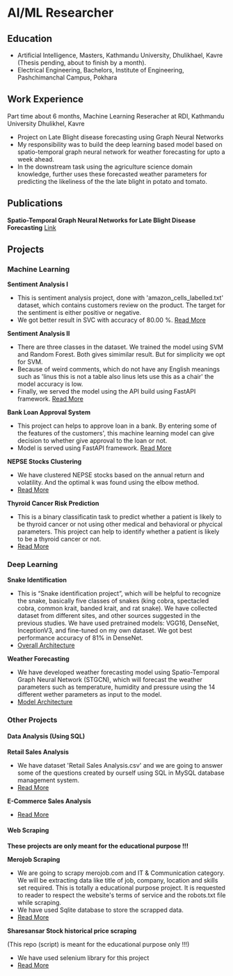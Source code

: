 # AI/ML Researcher

## Education
- Artificial Intelligence, Masters, Kathmandu University, Dhulikhael, Kavre (Thesis pending, about to finish by a month).
- Electrical Engineering, Bachelors, Institute of Engineering, Pashchimanchal Campus, Pokhara

## Work Experience
Part time about 6 months, Machine Learning Reseracher at RDI, Kathmandu University Dhulikhel, Kavre
- Project on Late Blight disease forecasting using Graph Neural Networks
- My responsibility was to build the deep learning based model based on spatio-temporal graph neural network for weather forecasting for upto a week ahead.
- In the downstream task using the agriculture science domain knowledge, further uses these forecasted weather parameters for predicting the likeliness of the the late blight in potato and tomato.

## Publications
**Spatio-Temporal Graph Neural Networks for Late Blight Disease Forecasting**
[Link](http://ijictdc.kasdc.or.kr/journal/article.php?code=92101&vol=9)

## Projects
### Machine Learning

**Sentiment Analysis I**
- This is sentiment analysis project, done with 'amazon_cells_labelled.txt' dataset, which contains customers review on the product. The target for the sentiment is either positive or negative.
- We got better result in SVC with accuracy of 80.00 %. [Read More](https://github.com/Baburam208/NLP-Projects/tree/main/sentiment%20analysis%20I)

**Sentiment Analysis II**
- There are three classes in the dataset. We trained the model using SVM and Random Forest. Both gives simimilar result. But for simplicity we opt for SVM.
- Because of weird comments, which do not have any English meanings such as 'linus this is not a table also linus lets use this as a chair' the model accuracy is low.
- Finally, we served the model using the API build using FastAPI framework. [Read More](https://github.com/Baburam208/NLP-Projects/tree/main/sentiment%20analysis%20II)

**Bank Loan Approval System**
- This project can helps to approve loan in a bank. By entering some of the features of the customers', this machine learning model can give decision to whether give approval to the loan or not.
- Model is served using FastAPI framework. [Read More](https://github.com/Baburam208/ML_Projects/tree/main/Bank%20Loan)

**NEPSE Stocks Clustering**
- We have clustered NEPSE stocks based on the annual return and volatility. And the optimal k was found using the elbow method.
- [Read More](https://github.com/Baburam208/ML_Projects/tree/main/KMeans%20Clustering)

**Thyroid Cancer Risk Prediction**
- This is a binary classificatin task to predict whether a patient is likely to be thyroid cancer or not using other medical and behavioral or phycical parameters. This project can help to identify whether a patient is likely to be a thyroid cancer or not.
- [Read More](https://github.com/Baburam208/ML_Projects/tree/main/Thyroid%20Cancer%20Risk%20Prediction)

### Deep Learning

**Snake Identification**
- This is “Snake identification project”, which will be helpful to recognize the snake, basically five classes of snakes (king cobra, spectacled cobra, common krait, banded krait, and rat snake). We have collected dataset from different sites, and other sources suggested in the previous studies. We have used pretrained models: VGG16, DenseNet, InceptionV3, and fine-tuned on my own dataset. We got best performance accuracy of 81% in DenseNet.
- [Overall Architecture](https://baburam208.github.io/baburamchaudhary.github.io/images/Snake%20Classification%20Architecture%20Diagram.png)

**Weather Forecasting**
- We have developed weather forecasting model using Spatio-Temporal Graph Neural Network (STGCN), which will forecast the weather parameters such as temperature, humidity and pressure using the 14 different wether parameters as input to the model.
- [Model Architecture](https://baburam208.github.io/baburamchaudhary.github.io/images/Network%20Diagram.drawio.png)

### Other Projects

#### Data Analysis (Using SQL)

**Retail Sales Analysis**
- We have dataset 'Retail Sales Analysis.csv' and we are going to answer some of the questions created by ourself using SQL in MySQL database management system.
- [Read More](https://github.com/Baburam208/SQL/tree/main/Retail-Sales-Analysis)

**E-Commerce Sales Analysis**
- [Read More](https://github.com/Baburam208/SQL/tree/main/E-Commerce-Sales)

#### Web Scraping

**These projects are only meant for the educational purpose !!!**

**Merojob Scraping**
- We are going to scrapy merojob.com and IT & Communication category. We will be extracting data like title of job, company, location and skills set required. This is totally a educational purpose project. It is requested to reader to respect the website's terms of service and the robots.txt file while scraping.
- We have used Sqlite database to store the scrapped data.
- [Read More](https://github.com/Baburam208/Web-Crawling)

**Sharesansar Stock historical price scraping**

(This repo (script) is meant for the educational purpose only !!!)
- We have used selenium library for this project
- [Read More](https://github.com/Baburam208/Scrapper/tree/main/ss%20scraping)
